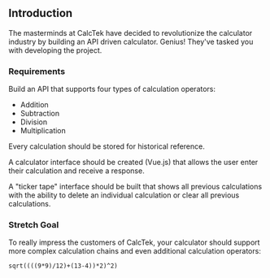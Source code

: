 ## Introduction

The masterminds at CalcTek have decided to revolutionize the calculator industry by building an API driven calculator. Genius! They've tasked you with developing the project.

### Requirements

Build an API that supports four types of calculation operators:

-   Addition
-   Subtraction
-   Division
-   Multiplication

Every calculation should be stored for historical reference.

A calculator interface should be created (Vue.js) that allows the user enter their calculation and receive a response.

A "ticker tape" interface should be built that shows all previous calculations with the ability to delete an individual calculation or clear all previous calculations.

### Stretch Goal

To really impress the customers of CalcTek, your calculator should support more complex calculation chains and even additional calculation operators:

`sqrt((((9*9)/12)+(13-4))*2)^2)`

